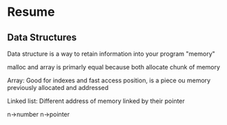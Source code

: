 # Resume

## Data Structures

Data structure is a way to retain information into your program "memory"

malloc and array is primarly equal because both allocate chunk of memory

Array: Good for indexes and fast access position, is a piece ou memory previously allocated and addressed

Linked list: Different address of memory linked by their pointer

n->number
n->pointer
